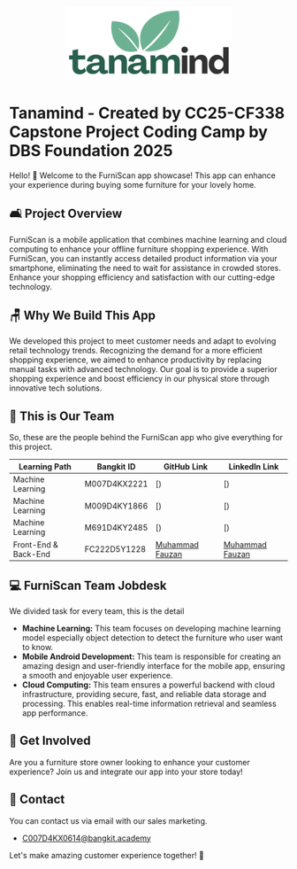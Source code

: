 <div align="center">
  <img src="logo-tanamind.png" alt="Tanamind" width="300">
</div>

# Tanamind - Created by CC25-CF338 Capstone Project Coding Camp by DBS Foundation 2025

Hello! 👋 Welcome to the FurniScan app showcase! This app can enhance your experience during buying some furniture for your lovely home.

## 🛋️ Project Overview

FurniScan is a mobile application that combines machine learning and cloud computing to enhance your offline furniture shopping experience. With FurniScan, you can instantly access detailed product information via your smartphone, eliminating the need to wait for assistance in crowded stores. Enhance your shopping efficiency and satisfaction with our cutting-edge technology.

## 🪑 Why We Build This App

We developed this project to meet customer needs and adapt to evolving retail technology trends. Recognizing the demand for a more efficient shopping experience, we aimed to enhance productivity by replacing manual tasks with advanced technology. Our goal is to provide a superior shopping experience and boost efficiency in our physical store through innovative tech solutions.

## 🦾 This is Our Team

So, these are the people behind the FurniScan app who give everything for this project.

| Learning Path                         | Bangkit ID    | GitHub Link                | LinkedIn Link                          |
|------------------------------|---------------|-----------------------|-----------------------------------|
| Machine Learning        | M007D4KX2221   | [) | [)      |
| Machine Learning             | M009D4KY1866   | [) | [)      |
| Machine Learning             | M691D4KY2485   | [) | [)      |
| Front-End & Back-End      | FC222D5Y1228   | [Muhammad Fauzan](https://github.com/muhammadfauzanis/) | [Muhammad Fauzan](https://www.linkedin.com/in/muhammadfauzanis/)      |

## 💻 FurniScan Team Jobdesk

We divided task for every team, this is the detail

- **Machine Learning:** This team focuses on developing machine learning model especially object detection to detect the furniture who user want to know.
- **Mobile Android Development:** This team is responsible for creating an amazing design and user-friendly interface for the mobile app, ensuring a smooth and enjoyable user experience.
- **Cloud Computing:** This team ensures a powerful backend with cloud infrastructure, providing secure, fast, and reliable data storage and processing. This enables real-time information retrieval and seamless app performance.

## 🤝 Get Involved

Are you a furniture store owner looking to enhance your customer experience? Join us and integrate our app into your store today!

## 💌 Contact

You can contact us via email with our sales marketing.
- C007D4KX0614@bangkit.academy

Let's make amazing customer experience together! 🙌
